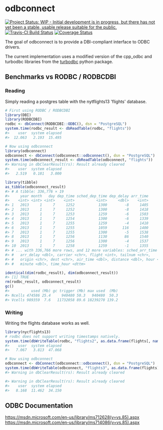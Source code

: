 
<!-- README.md is generated from README.Rmd. Please edit that file -->
odbconnect
==========

[![Project Status: WIP - Initial development is in progress, but there has not yet been a stable, usable release suitable for the public.](http://www.repostatus.org/badges/latest/wip.svg)](http://www.repostatus.org/#wip) [![Travis-CI Build Status](https://travis-ci.org/hadley/odbconnect.svg?branch=master)](https://travis-ci.org/hadley/odbconnect) [![Coverage Status](https://img.shields.io/codecov/c/github/hadley/odbconnect/master.svg)](https://codecov.io/github/hadley/odbconnect?branch=master)

The goal of odbconnect is to provide a DBI-compliant interface to ODBC drivers.

The current implementation uses a modified version of the cpp\_odbc and turbodbc libraries from the [turbodbc](https://github.com/blue-yonder/turbodbc) python package.

Benchmarks vs RODBC / RODBCDBI
------------------------------

### Reading

Simply reading a postgres table with the nytflights13 'flights' database.

``` r
# First using RODBC / RODBCDBI
library(DBI)
library(RODBCDBI)
rodbc <- dbConnect(RODBCDBI::ODBC(), dsn = "PostgreSQL")
system.time(rodbc_result <- dbReadTable(rodbc, "flights"))
#>    user  system elapsed 
#>  12.063   2.193  15.495

# Now using odbconnect
library(odbconnect)
odbconnect <- dbConnect(odbconnect::odbconnect(), dsn = "PostgreSQL")
system.time(odbconnect_result <- dbReadTable(odbconnect, "flights"))
#> Warning in dbClearResult(rs): Result already cleared
#>    user  system elapsed 
#>   2.519   0.181   3.000

library(tibble)
as_tibble(odbconnect_result)
#> # A tibble: 336,776 × 19
#>     year month   day dep_time sched_dep_time dep_delay arr_time
#>    <int> <int> <int>    <int>          <int>     <dbl>    <int>
#> 1   2013     1     7     1252           1300        -8     1405
#> 2   2013     1     7     1252           1300        -8     1418
#> 3   2013     1     7     1253           1259        -6     1503
#> 4   2013     1     7     1254           1300        -6     1339
#> 5   2013     1     7     1255           1259        -4     1410
#> 6   2013     1     7     1255           1059       116     1400
#> 7   2013     1     7     1255           1300        -5     1538
#> 8   2013     1     7     1256           1130        86     1540
#> 9   2013     1     7     1256           1300        -4     1537
#> 10  2013     1     7     1258           1259        -1     1355
#> # ... with 336,766 more rows, and 12 more variables: sched_arr_time <int>,
#> #   arr_delay <dbl>, carrier <chr>, flight <int>, tailnum <chr>,
#> #   origin <chr>, dest <chr>, air_time <dbl>, distance <dbl>, hour <dbl>,
#> #   minute <dbl>, time_hour <dttm>

identical(dim(rodbc_result), dim(odbconnect_result))
#> [1] TRUE
rm(rodbc_result, odbconnect_result)
gc()
#>          used (Mb) gc trigger (Mb) max used  (Mb)
#> Ncells 474586 25.4     940480 50.3   940480  50.3
#> Vcells 989359  7.6   11732058 89.6 18239270 139.2
```

### Writing

Writing the flights database works as well.

``` r
library(nycflights13)
# rodbc does not support writing timestamps natively.
system.time(dbWriteTable(rodbc, "flights2", as.data.frame(flights[, names(flights) != "time_hour"])))
#>    user  system elapsed 
#>   7.067   3.813  47.068

# Now using odbconnect
odbconnect <- dbConnect(odbconnect::odbconnect(), dsn = "PostgreSQL")
system.time(dbWriteTable(odbconnect, "flights3", as.data.frame(flights)))
#> Warning in dbClearResult(rs): Result already cleared

#> Warning in dbClearResult(rs): Result already cleared
#>    user  system elapsed 
#>   8.168  11.462  34.150
```

ODBC Documentation
------------------

<https://msdn.microsoft.com/en-us/library/ms712628(v=vs.85).aspx> <https://msdn.microsoft.com/en-us/library/ms714086(v=vs.85).aspx>
